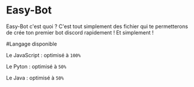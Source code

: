 # Easy-Bot
Easy-Bot c'est quoi ? C'est tout simplement des fichier qui te permetterons de crée ton premier bot discord rapidement ! Et simplement !

#Langage disponible

Le JavaScript : optimisé à `100%`

Le Pyton : optimisé à `50%`

Le Java : optimisé à `50%`
